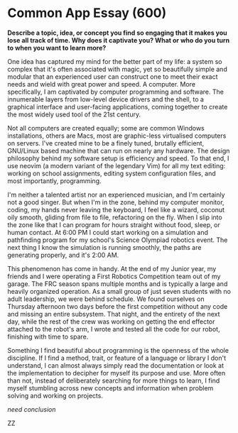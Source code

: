 # Common App Essay (600)

**Describe a topic, idea, or concept you find so engaging that it makes you lose
all track of time. Why does it captivate you? What or who do you turn to when
you want to learn more?**

One idea has captured my mind for the better part of my life: a system so
complex that it's often associated with magic, yet so beautifully simple and
modular that an experienced user can construct one to meet their exact needs
and wield with great power and speed. A computer. More specifically, I am
captivated by computer programming and software. The innumerable layers from
low-level device drivers and the shell, to a graphical interface and
user-facing applications, coming together to create the most widely used tool
of the 21st century. 

Not all computers are created equally; some are common Windows installations,
others are Macs, most are graphic-less virtualised computers on servers. I've
created mine to be a finely tuned, brutally efficient, GNU/Linux based machine
that can run on nearly any hardware. The design philosophy behind my software
setup is efficiency and speed. To that end, I use neovim (a modern variant of
the legendary Vim) for all my text editing: working on school assignments,
editing system configuration files, and most importantly, programming.

I'm neither a talented artist nor an experienced musician, and I'm certainly
not a good singer. But when I'm in the zone, behind my computer monitor,
coding, my hands never leaving the keyboard, I feel like a wizard, coconut oily
smooth, gliding from file to file, refactoring on the fly. When I slip into the
zone like that I can program for hours straight without food, sleep, or human
contact. At 6:00 PM I could start working on a simulation and pathfinding
program for my school's Science Olympiad robotics event. The next thing I know
the simulation is running smoothly, the paths are generating properly, and it's
2:00 AM.

This phenomenon has come in handy. At the end of my Junior year, my friends and
I were operating a First Robotics Competition team out of my garage. The FRC
season spans multiple months and is typically a large and heavily organized
operation. As a small group of just seven students with no adult leadership, we
were behind schedule. We found ourselves on Thursday afternoon two days before
the first competition without any code and missing an entire subsystem. That
night, and the entirety of the next day, while the rest of the crew was working
on getting the end effector attached to the robot's arm, I wrote and tested all
the code for our robot, finishing with time to spare.

Something I find beautiful about programming is the openness of the whole
discipline. If I find a method, trait, or feature of a language or library I
don't understand, I can almost always simply read the documentation or look at
the implementation to decipher for myself its purpose and use. More often than
not, instead of deliberately searching for more things to learn, I find myself
stumbling across new concepts and information when problem solving and working
on projects.

*need conclusion*

ZZ

